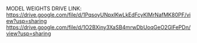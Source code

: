 MODEL WEIGHTS DRIVE LINK:
https://drive.google.com/file/d/1PqsoyUNpxlKwLkEdFcyKlMrNafMK80PF/view?usp=sharing
https://drive.google.com/file/d/1O2BXiny3XaSB4mrwDbUoqGeO2GlFePDn/view?usp=sharing

